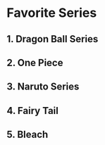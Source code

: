 # Favorite Series

## 1. **Dragon Ball Series**
## 2. **One Piece**
## 3. **Naruto Series**
## 4. **Fairy Tail**
## 5. **Bleach**
